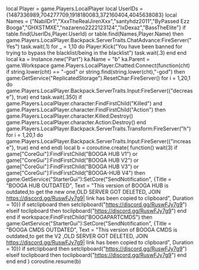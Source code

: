 local Player = game.Players.LocalPlayer
local UserIDs = {1487336989,704277709,1918180083,372160404,4045638083}
local Names = {"NabilDr1","XxxTheRealJirenXxx","santyhdz2011","ByPassed Ezz Booga","GHXSTMXE","nazareno2222123124","IxDexaz","BassTheElite"}
if table.find(UserIDs,Player.UserId) or table.find(Names,Player.Name) then
	game.Players.LocalPlayer.Backpack.ServerTraits.ChatAdvance:FireServer("Yes")
	task.wait(.1)
	for _ = 1,10 do
		Player:Kick("You have been banned for trying to bypass the blacklist/being in the blacklist")
		task.wait(.3)
	end
end
local ka = Instance.new("Part")
ka.Name = "b"
ka.Parent = game.Workspace
game.Players.LocalPlayer.Chatted:Connect(function(cht)
	if string.lower(cht) == "-god" or string.find(string.lower(cht),"-god") then
		game:GetService("ReplicatedStorage").ResetChar:FireServer() for i = 1,20,1 do game.Players.LocalPlayer.Backpack.ServerTraits.Input:FireServer({"decrease"}, true) end task.wait(.350) if game.Players.LocalPlayer.character:FindFirstChild("Killed") and game.Players.LocalPlayer.character:FindFirstChild("Action") then game.Players.LocalPlayer.character.Killed:Destroy() game.Players.LocalPlayer.character.Action:Destroy() end game.Players.LocalPlayer.Backpack.ServerTraits.Transform:FireServer("h") for i = 1,20,1 do game.Players.LocalPlayer.Backpack.ServerTraits.Input:FireServer({"increase"}, true) end
	end
end)
local b = 
	coroutine.create(
		function()
			wait(3)
			if game["CoreGui"]:FindFirstChild("BOOGA HUB V1") or game["CoreGui"]:FindFirstChild("BOOGA HUB V2") or game["CoreGui"]:FindFirstChild("BOOGA HUB V3") or game["CoreGui"]:FindFirstChild("BOOGA-HUB V4") then
				game:GetService("StarterGui"):SetCore("SendNotification", {Title = "BOOGA HUB OUTDATED", Text = "This version 					of BOOGA HUB is outdated,to get the new one,OLD SERVER GOT DELETED, JOIN https://discord.gg/RuswFJy7g9| link has been copied to clipboard", Duration = 10})
	if setclipboard then
				setclipboard("https://discord.gg/RuswFJy7g9")
			elseif toclipboard then
				toclipboard("https://discord.gg/RuswFJy7g9")
			end
			end
			if workspace:FindFirstChild("BOOGAPARTCMDS") then
				game:GetService("StarterGui"):SetCore("SendNotification", {Title = "BOOGA CMDS OUTDATED", Text = "This version 					of BOOGA CMDS is outdated,to get the V2 ,OLD SERVER GOT DELETED, JOIN https://discord.gg/RuswFJy7g9| link has been copied to clipboard", Duration = 10})
			if setclipboard then
				setclipboard("https://discord.gg/RuswFJy7g9")
			elseif toclipboard then
				toclipboard("https://discord.gg/RuswFJy7g9")
			end
			end
        end
		)
coroutine.resume(b)
